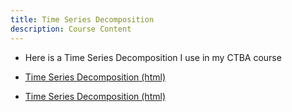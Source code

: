 ```yaml
---
title: Time Series Decomposition
description: Course Content
---
```

- Here is a Time Series Decomposition I use in my CTBA course

- [Time Series Decomposition (html)](TimeSeriesDecomposition.html)
- [Time Series Decomposition (html)](TimeSeriesDecomposition.ipynb)

